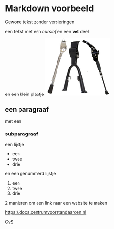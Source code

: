 # Markdown voorbeeld

Gewone tekst zonder versieringen

een tekst met een *cursief* en een **vet** deel

en een klein plaatje
![plaatje](media/standaarden.png)

## een paragraaf

met een

### subparagraaf

een lijstje

- een 
- twee
- drie

en een genummerd lijstje

1. een
1. twee
1. drie

2 manieren om een link naar een website te maken

<https://docs.centrumvoorstandaarden.nl>

[CvS](https://docs.centrumvoorstandaarden.nl)
